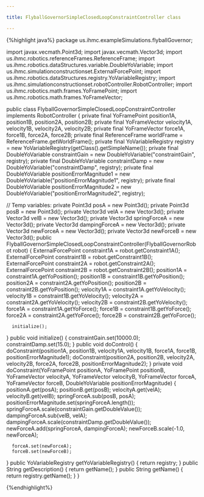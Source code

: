 ```yaml
---

title: FlyballGovernorSimpleClosedLoopConstraintController class

---
```


{%highlight java%}
package us.ihmc.exampleSimulations.flyballGovernor;
 
import javax.vecmath.Point3d;
import javax.vecmath.Vector3d;
import us.ihmc.robotics.referenceFrames.ReferenceFrame;
import us.ihmc.robotics.dataStructures.variable.DoubleYoVariable;
import us.ihmc.simulationconstructionset.ExternalForcePoint;
import us.ihmc.robotics.dataStructures.registry.YoVariableRegistry;
import us.ihmc.simulationconstructionset.robotController.RobotController;
import us.ihmc.robotics.math.frames.YoFramePoint;
import us.ihmc.robotics.math.frames.YoFrameVector;
 
public class FlyballGovernorSimpleClosedLoopConstraintController implements RobotController
{
   private final YoFramePoint position1A, position1B, position2A, position2B;
   private final YoFrameVector velocity1A, velocity1B, velocity2A, velocity2B;
   private final YoFrameVector force1A, force1B, force2A, force2B;
   private final ReferenceFrame worldFrame = ReferenceFrame.getWorldFrame();
   private final YoVariableRegistry registry = new YoVariableRegistry(getClass().getSimpleName());
   private final DoubleYoVariable constraintGain = new DoubleYoVariable("constraintGain", registry);
   private final DoubleYoVariable constraintDamp = new DoubleYoVariable("constraintDamp", registry);
   private final DoubleYoVariable positionErrorMagnitude1 = new DoubleYoVariable("positionErrorMagnitude1", registry);
   private final DoubleYoVariable positionErrorMagnitude2 = new DoubleYoVariable("positionErrorMagnitude2", registry);
    
   // Temp variables:
   private Point3d posA = new Point3d();
   private Point3d posB = new Point3d();
   private Vector3d velA = new Vector3d();
   private Vector3d velB = new Vector3d();
   private Vector3d springForceA = new Vector3d();
   private Vector3d dampingForceA = new Vector3d();
   private Vector3d newForceA = new Vector3d();
   private Vector3d newForceB = new Vector3d();
   public FlyballGovernorSimpleClosedLoopConstraintController(FlyballGovernorRobot robot)
   {
      ExternalForcePoint constraint1A = robot.getConstraint1A();
      ExternalForcePoint constraint1B = robot.getConstraint1B();
      ExternalForcePoint constraint2A = robot.getConstraint2A();
      ExternalForcePoint constraint2B = robot.getConstraint2B();
      position1A = constraint1A.getYoPosition();
      position1B = constraint1B.getYoPosition();
      position2A = constraint2A.getYoPosition();
      position2B = constraint2B.getYoPosition();
      velocity1A = constraint1A.getYoVelocity();
      velocity1B = constraint1B.getYoVelocity();
      velocity2A = constraint2A.getYoVelocity();
      velocity2B = constraint2B.getYoVelocity();
      force1A = constraint1A.getYoForce();
      force1B = constraint1B.getYoForce();
      force2A = constraint2A.getYoForce();
      force2B = constraint2B.getYoForce();
       
      initialize();
   }
   public void initialize()
   {
      constraintGain.set(10000.0);
      constraintDamp.set(15.0);
   }
   public void doControl()
   {
      doConstraint(position1A, position1B, velocity1A, velocity1B, force1A, force1B, positionErrorMagnitude1);
      doConstraint(position2A, position2B, velocity2A, velocity2B, force2A, force2B, positionErrorMagnitude2);
   }
   private void doConstraint(YoFramePoint positionA, YoFramePoint positionB, YoFrameVector velocityA, YoFrameVector velocityB,
         YoFrameVector forceA, YoFrameVector forceB, DoubleYoVariable positionErrorMagnitude)
   {
      positionA.get(posA);
      positionB.get(posB);
      velocityA.get(velA);
      velocityB.get(velB);
      springForceA.sub(posB, posA);
      positionErrorMagnitude.set(springForceA.length());
      springForceA.scale(constraintGain.getDoubleValue());
      dampingForceA.sub(velB, velA);
      dampingForceA.scale(constraintDamp.getDoubleValue());
      newForceA.add(springForceA, dampingForceA);
      newForceB.scale(-1.0, newForceA);
       
      forceA.set(newForceA);
      forceB.set(newForceB);
   }
   public YoVariableRegistry getYoVariableRegistry()
   {
      return registry;
   }
   public String getDescription()
   {
      return getName();
   }
   public String getName()
   {
      return registry.getName();
   }
}

{%endhighlight%}